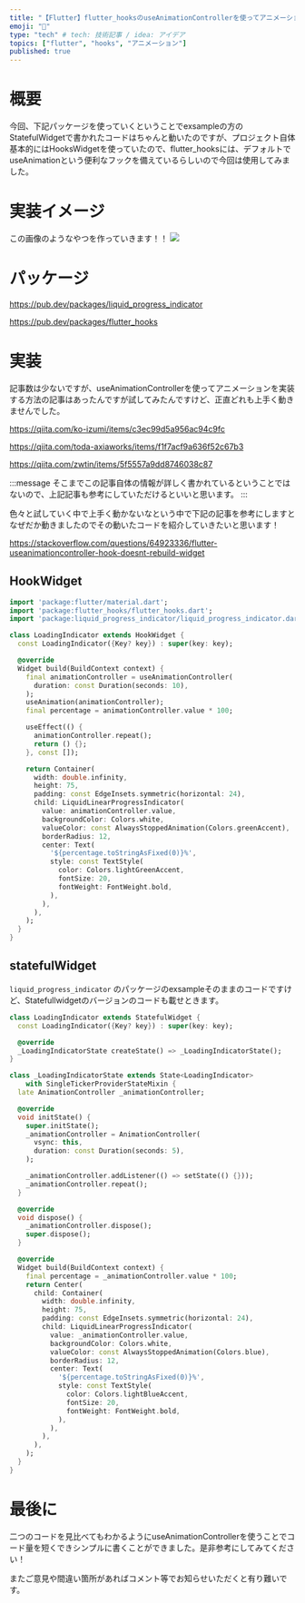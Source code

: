 ```yaml
---
title: "【Flutter】flutter_hooksのuseAnimationControllerを使ってアニメーションを実装してみた"
emoji: "📑"
type: "tech" # tech: 技術記事 / idea: アイデア
topics: ["flutter", "hooks", "アニメーション"]
published: true
---
```


# 概要
今回、下記パッケージを使っていくということでexsampleの方のStatefulWidgetで書かれたコードはちゃんと動いたのですが、プロジェクト自体基本的にはHooksWidgetを使っていたので、flutter_hooksには、デフォルトでuseAnimationという便利なフックを備えているらしいので今回は使用してみました。

# 実装イメージ
この画像のようなやつを作っていきます！！
![](https://storage.googleapis.com/zenn-user-upload/6e960e13a95e3902061fcac3.png)

# パッケージ

https://pub.dev/packages/liquid_progress_indicator

https://pub.dev/packages/flutter_hooks

# 実装
記事数は少ないですが、useAnimationControllerを使ってアニメーションを実装する方法の記事はあったんですが試してみたんですけど、正直どれも上手く動きませんでした。

https://qiita.com/ko-izumi/items/c3ec99d5a956ac94c9fc

https://qiita.com/toda-axiaworks/items/f1f7acf9a636f52c67b3

https://qiita.com/zwtin/items/5f5557a9dd8746038c87

:::message
そこまでこの記事自体の情報が詳しく書かれているということではないので、上記記事も参考にしていただけるといいと思います。
:::

色々と試していく中で上手く動かないなという中で下記の記事を参考にしますとなぜだか動きましたのでその動いたコードを紹介していきたいと思います！

https://stackoverflow.com/questions/64923336/flutter-useanimationcontroller-hook-doesnt-rebuild-widget

## HookWidget

```dart
import 'package:flutter/material.dart';
import 'package:flutter_hooks/flutter_hooks.dart';
import 'package:liquid_progress_indicator/liquid_progress_indicator.dart';

class LoadingIndicator extends HookWidget {
  const LoadingIndicator({Key? key}) : super(key: key);

  @override
  Widget build(BuildContext context) {
    final animationController = useAnimationController(
      duration: const Duration(seconds: 10),
    );
    useAnimation(animationController);
    final percentage = animationController.value * 100;

    useEffect(() {
      animationController.repeat();
      return () {};
    }, const []);

    return Container(
      width: double.infinity,
      height: 75,
      padding: const EdgeInsets.symmetric(horizontal: 24),
      child: LiquidLinearProgressIndicator(
        value: animationController.value,
        backgroundColor: Colors.white,
        valueColor: const AlwaysStoppedAnimation(Colors.greenAccent),
        borderRadius: 12,
        center: Text(
          '${percentage.toStringAsFixed(0)}%',
          style: const TextStyle(
            color: Colors.lightGreenAccent,
            fontSize: 20,
            fontWeight: FontWeight.bold,
          ),
        ),
      ),
    );
  }
}
```

## statefulWidget
``` liquid_progress_indicator ``` のパッケージのexsampleそのままのコードですけど、Statefullwidgetのバージョンのコードも載せときます。

```dart
class LoadingIndicator extends StatefulWidget {
  const LoadingIndicator({Key? key}) : super(key: key);

  @override
  _LoadingIndicatorState createState() => _LoadingIndicatorState();
}

class _LoadingIndicatorState extends State<LoadingIndicator>
    with SingleTickerProviderStateMixin {
  late AnimationController _animationController;

  @override
  void initState() {
    super.initState();
    _animationController = AnimationController(
      vsync: this,
      duration: const Duration(seconds: 5),
    );

    _animationController.addListener(() => setState(() {}));
    _animationController.repeat();
  }

  @override
  void dispose() {
    _animationController.dispose();
    super.dispose();
  }

  @override
  Widget build(BuildContext context) {
    final percentage = _animationController.value * 100;
    return Center(
      child: Container(
        width: double.infinity,
        height: 75,
        padding: const EdgeInsets.symmetric(horizontal: 24),
        child: LiquidLinearProgressIndicator(
          value: _animationController.value,
          backgroundColor: Colors.white,
          valueColor: const AlwaysStoppedAnimation(Colors.blue),
          borderRadius: 12,
          center: Text(
            '${percentage.toStringAsFixed(0)}%',
            style: const TextStyle(
              color: Colors.lightBlueAccent,
              fontSize: 20,
              fontWeight: FontWeight.bold,
            ),
          ),
        ),
      ),
    );
  }
}
```

# 最後に
二つのコードを見比べてもわかるようにuseAnimationControllerを使うことでコード量を短くできシンプルに書くことができました。是非参考にしてみてください！

またご意見や間違い箇所があればコメント等でお知らせいただくと有り難いです。